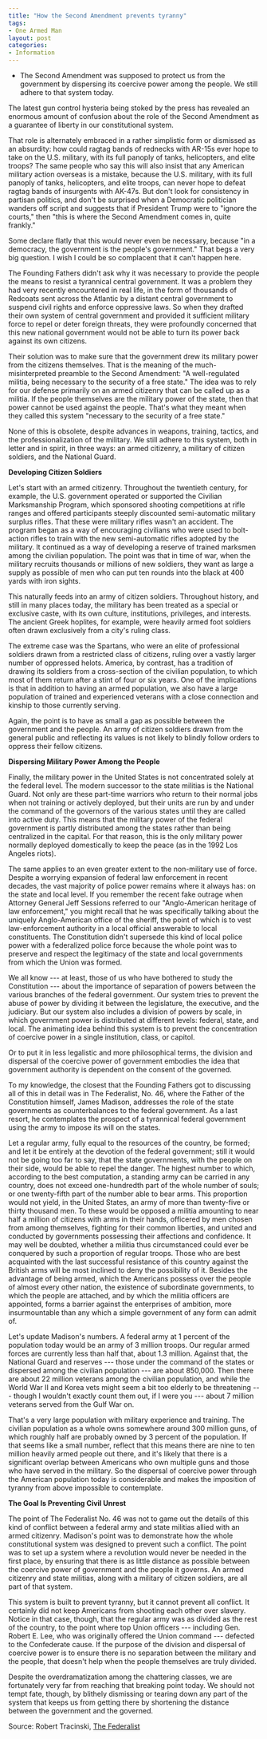 ```yaml
---
title: "How the Second Amendment prevents tyranny"
tags:
- One Armed Man
layout: post
categories:
- Information
---
```


- The Second Amendment was supposed to protect us from the government by dispersing its coercive power among the people. We still adhere to that system today.

The latest gun control hysteria being stoked by the press has revealed an enormous amount of confusion about the role of the Second Amendment as a guarantee of liberty in our constitutional system.

That role is alternately embraced in a rather simplistic form or dismissed as an absurdity: how could ragtag bands of rednecks with AR-15s ever hope to take on the U.S. military, with its full panoply of tanks, helicopters, and elite troops? The same people who say this will also insist that any American military action overseas is a mistake, because the U.S. military, with its full panoply of tanks, helicopters, and elite troops, can never hope to defeat ragtag bands of insurgents with AK-47s. But don't look for consistency in partisan politics, and don't be surprised when a Democratic politician wanders off script and suggests that if President Trump were to "ignore the courts," then "this is where the Second Amendment comes in, quite frankly."

Some declare flatly that this would never even be necessary, because "in a democracy, the government is the people's government." That begs a very big question. I wish I could be so complacent that it can't happen here.

The Founding Fathers didn't ask why it was necessary to provide the people the means to resist a tyrannical central government. It was a problem they had very recently encountered in real life, in the form of thousands of Redcoats sent across the Atlantic by a distant central government to suspend civil rights and enforce oppressive laws. So when they drafted their own system of central government and provided it sufficient military force to repel or deter foreign threats, they were profoundly concerned that this new national government would not be able to turn its power back against its own citizens.

Their solution was to make sure that the government drew its military power from the citizens themselves. That is the meaning of the much-misinterpreted preamble to the Second Amendment: "A well-regulated militia, being necessary to the security of a free state." The idea was to rely for our defense primarily on an armed citizenry that can be called up as a militia. If the people themselves are the military power of the state, then that power cannot be used against the people. That's what they meant when they called this system "necessary to the security of a free state."

None of this is obsolete, despite advances in weapons, training, tactics, and the professionalization of the military. We still adhere to this system, both in letter and in spirit, in three ways: an armed citizenry, a military of citizen soldiers, and the National Guard.

**Developing Citizen Soldiers**

Let's start with an armed citizenry. Throughout the twentieth century, for example, the U.S. government operated or supported the Civilian Marksmanship Program, which sponsored shooting competitions at rifle ranges and offered participants steeply discounted semi-automatic military surplus rifles. That these were military rifles wasn't an accident. The program began as a way of encouraging civilians who were used to bolt-action rifles to train with the new semi-automatic rifles adopted by the military. It continued as a way of developing a reserve of trained marksmen among the civilian population. The point was that in time of war, when the military recruits thousands or millions of new soldiers, they want as large a supply as possible of men who can put ten rounds into the black at 400 yards with iron sights.

This naturally feeds into an army of citizen soldiers. Throughout history, and still in many places today, the military has been treated as a special or exclusive caste, with its own culture, institutions, privileges, and interests. The ancient Greek hoplites, for example, were heavily armed foot soldiers often drawn exclusively from a city's ruling class.

The extreme case was the Spartans, who were an elite of professional soldiers drawn from a restricted class of citizens, ruling over a vastly larger number of oppressed helots. America, by contrast, has a tradition of drawing its soldiers from a cross-section of the civilian population, to which most of them return after a stint of four or six years. One of the implications is that in addition to having an armed population, we also have a large population of trained and experienced veterans with a close connection and kinship to those currently serving.

Again, the point is to have as small a gap as possible between the government and the people. An army of citizen soldiers drawn from the general public and reflecting its values is not likely to blindly follow orders to oppress their fellow citizens.

**Dispersing Military Power Among the People**

Finally, the military power in the United States is not concentrated solely at the federal level. The modern successor to the state militias is the National Guard. Not only are these part-time warriors who return to their normal jobs when not training or actively deployed, but their units are run by and under the command of the governors of the various states until they are called into active duty. This means that the military power of the federal government is partly distributed among the states rather than being centralized in the capital. For that reason, this is the only military power normally deployed domestically to keep the peace (as in the 1992 Los Angeles riots).

The same applies to an even greater extent to the non-military use of force. Despite a worrying expansion of federal law enforcement in recent decades, the vast majority of police power remains where it always has: on the state and local level. If you remember the recent fake outrage when Attorney General Jeff Sessions referred to our "Anglo-American heritage of law enforcement," you might recall that he was specifically talking about the uniquely Anglo-American office of the sheriff, the point of which is to vest law-enforcement authority in a local official answerable to local constituents. The Constitution didn't supersede this kind of local police power with a federalized police force because the whole point was to preserve and respect the legitimacy of the state and local governments from which the Union was formed.

We all know --- at least, those of us who have bothered to study the Constitution --- about the importance of separation of powers between the various branches of the federal government. Our system tries to prevent the abuse of power by dividing it between the legislature, the executive, and the judiciary. But our system also includes a division of powers by scale, in which government power is distributed at different levels: federal, state, and local. The animating idea behind this system is to prevent the concentration of coercive power in a single institution, class, or capitol.

Or to put it in less legalistic and more philosophical terms, the division and dispersal of the coercive power of government embodies the idea that government authority is dependent on the consent of the governed.

To my knowledge, the closest that the Founding Fathers got to discussing all of this in detail was in The Federalist, No. 46, where the Father of the Constitution himself, James Madison, addresses the role of the state governments as counterbalances to the federal government. As a last resort, he contemplates the prospect of a tyrannical federal government using the army to impose its will on the states.

Let a regular army, fully equal to the resources of the country, be formed; and let it be entirely at the devotion of the federal government; still it would not be going too far to say, that the state governments, with the people on their side, would be able to repel the danger. The highest number to which, according to the best computation, a standing army can be carried in any country, does not exceed one-hundredth part of the whole number of souls; or one twenty-fifth part of the number able to bear arms. This proportion would not yield, in the United States, an army of more than twenty-five or thirty thousand men. To these would be opposed a militia amounting to near half a million of citizens with arms in their hands, officered by men chosen from among themselves, fighting for their common liberties, and united and conducted by governments possessing their affections and confidence. It may well be doubted, whether a militia thus circumstanced could ever be conquered by such a proportion of regular troops. Those who are best acquainted with the last successful resistance of this country against the British arms will be most inclined to deny the possibility of it. Besides the advantage of being armed, which the Americans possess over the people of almost every other nation, the existence of subordinate governments, to which the people are attached, and by which the militia officers are appointed, forms a barrier against the enterprises of ambition, more insurmountable than any which a simple government of any form can admit of.

Let's update Madison's numbers. A federal army at 1 percent of the population today would be an army of 3 million troops. Our regular armed forces are currently less than half that, about 1.3 million. Against that, the National Guard and reserves --- those under the command of the states or dispersed among the civilian population --- are about 850,000. Then there are about 22 million veterans among the civilian population, and while the World War II and Korea vets might seem a bit too elderly to be threatening --- though I wouldn't exactly count them out, if I were you --- about 7 million veterans served from the Gulf War on.

That's a very large population with military experience and training. The civilian population as a whole owns somewhere around 300 million guns, of which roughly half are probably owned by 3 percent of the population. If that seems like a small number, reflect that this means there are nine to ten million heavily armed people out there, and it's likely that there is a significant overlap between Americans who own multiple guns and those who have served in the military. So the dispersal of coercive power through the American population today is considerable and makes the imposition of tyranny from above impossible to contemplate.

**The Goal Is Preventing Civil Unrest**

The point of The Federalist No. 46 was not to game out the details of this kind of conflict between a federal army and state militias allied with an armed citizenry. Madison's point was to demonstrate how the whole constitutional system was designed to prevent such a conflict. The point was to set up a system where a revolution would never be needed in the first place, by ensuring that there is as little distance as possible between the coercive power of government and the people it governs. An armed citizenry and state militias, along with a military of citizen soldiers, are all part of that system.

This system is built to prevent tyranny, but it cannot prevent all conflict. It certainly did not keep Americans from shooting each other over slavery. Notice in that case, though, that the regular army was as divided as the rest of the country, to the point where top Union officers --- including Gen. Robert E. Lee, who was originally offered the Union command --- defected to the Confederate cause. If the purpose of the division and dispersal of coercive power is to ensure there is no separation between the military and the people, that doesn't help when the people themselves are truly divided.

Despite the overdramatization among the chattering classes, we are fortunately very far from reaching that breaking point today. We should not tempt fate, though, by blithely dismissing or tearing down any part of the system that keeps us from getting there by shortening the distance between the government and the governed.

Source: Robert Tracinski, [The Federalist](https://thefederalist.com/2018/03/22/how-the-second-amendment-prevents-tyranny/)
